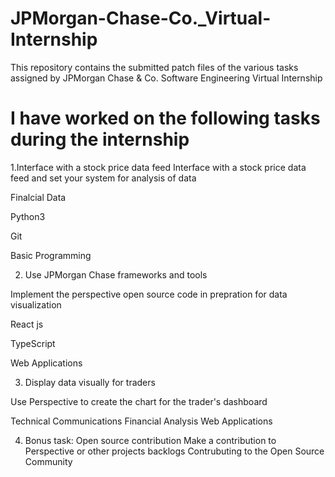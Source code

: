 # JPMorgan-Chase-Co._Virtual-Internship
This repository contains the submitted patch files of the various tasks assigned by JPMorgan Chase & Co. Software Engineering Virtual Internship

# I have worked on the following tasks during the internship

1.Interface with a stock price data feed 
Interface with a stock price data feed and set your system for analysis of data

Finalcial Data

Python3

Git

Basic Programming

2. Use JPMorgan Chase frameworks and tools 

Implement the perspective open source code in prepration for data visualization

React js

TypeScript

Web Applications

3. Display data visually for traders 

Use Perspective to create the chart for the trader's dashboard

Technical Communications
Financial Analysis
Web Applications

4. Bonus task: Open source contribution
Make a contribution to Perspective or other projects backlogs
Contrubuting to the Open Source Community
